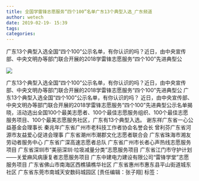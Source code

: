 ```yaml
---
title: 全国学雷锋志愿服务“四个100”名单广东13个典型入选_广东频道
author: wetech
date: 2019-02-19- 15:39
tags: 
categories: 
---
```

广东13个典型入选全国“四个100”公示名单，有你认识的吗？近日，由中央宣传部、中央文明办等部门联合开展的2018学雷锋志愿服务“四个100”先进典型公
<!-- more -->
                
<img align="center" border="0" src="http://p2.ifengimg.com/a/2016/0810/204c433878d5cf9size1_w16_h16.png" />
                
                
            
广东13个典型入选全国“四个100”公示名单，有你认识的吗？近日，由中央宣传部、中央文明办等部门联合开展的2018学雷锋志愿服务“四个100”先进典型公
广东13个典型入选全国“四个100”公示名单，有你认识的吗？
近日，由中央宣传部、中央文明办等部门联合开展的2018学雷锋志愿服务“四个100”先进典型公示名单揭晓，活动选出全国100个最美志愿者、100个最佳志愿服务组织、100个最佳志愿服务项目、100个最美志愿服务社区，广东有13个典型入选。
谢东祥广东省一心公益基金会理事长
秦兆年广东省广州市老科技工作者协会名誉会长
曾利芬广东省河源市友益爱心促进会理事
广东省潮州市潮郡文化志愿者联合会
广东省珠海市湘友劳动者服务中心
广东省广深高速志愿者总队
广东省广州市长者心声热线志愿服务项目
广东省深圳市“美丽深圳·垃圾减量分类”志愿服务项目
广东省江门市守护计划——关爱麻风病康复者志愿服务项目
广东中建电力建设有限公司“雷锋学堂”志愿服务项目
广东省佛山市南海区西樵镇樵华社区
广东省惠州市惠东县平山街道城东社区
广东省东莞市南城天安数码城园区
[责任编辑：张子翔]
标签：
             
